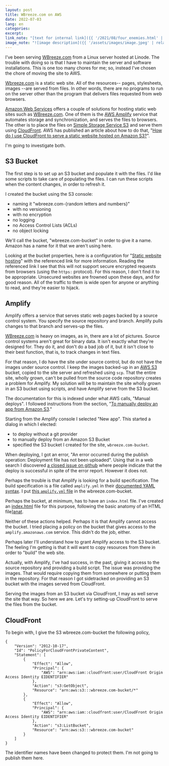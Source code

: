 ```yaml
---
layout: post
title: WBreeze.com on AWS
date: 2022-07-03
lang: en
categories:
excerpt:
link_note: "[text for internal link]({{ '/2021/08/four_enemies.html' | relative_url }})"
image_note: "![image description]({{ '/assets/images/image.jpeg' | relative_url }})"
---
```


I've been serving [WBreeze.com][wb] from a Linux server hosted at Linode. The
trouble with doing so is that I have to maintain the server and software
installations. This is one too many chores for me; so, instead I've chosen the
chore of moving the site to AWS.

[Wbreeze.com][wb] is a static web site. All of the resources-- pages,
stylesheets, images --are served from files. In other words, there are no
programs to run on the server other than the program that delivers files
requested from web browsers.

[Amazon Web Services][aws] offers a couple of solutions for hosting static web
sites such as [WBreeze.com][wb]. One of them is the [AWS Amplify][amp] service
that automates storage and synchronization, and serves the files to browsers.
The other is to place the files on [Simple Storage Service S3][s3] and serve
them using [CloudFront][cf]. AWS has published an article about how to do
that,
"[How do I use CloudFront to serve a static website hosted on Amazon S3?][host]".

I'm going to investigate both.

## S3 Bucket

The first step is to set up an S3 bucket and populate it with the files.
I'd like some scripts to take care of populating the files. I can run these
scripts when the content changes, in order to refresh it.

I created the bucket using the S3 console:
- naming it "wbreeze.com-{random letters and numbers}"
- with no versioning
- with no encryption
- no logging
- no Access Control Lists (ACLs)
- no object locking

We'll call the bucket, "wbreeze.com-bucket" in order to give it a name.
Amazon has a name for it that we aren't using here.

Looking at the bucket properties, here is a configuration for "[Static website
hosting][s3h]" with the referenced link for more information.
Reading the referenced link I see that this will not support secure encrypted
requests from browsers (using the `https:` protocol).
For this reason, I don't find it to be appropriate. Unsecured websites are
frowned upon these days, and for good reason. All of the traffic to them is
wide open for anyone or anything to read, and they're easier to hijack.

## Amplify

Amplify offers a service that serves static web pages backed by a source
control system. You specify the source repository and branch. Amplify pulls
changes to that branch and serves-up the files.

[WBreeze.com][wb] is heavy on images, as in, there are a lot of pictures.
Source control systems aren't great for binary data. It isn't exactly what
they're designed for. They do it, and don't do a bad job of it, but it isn't
close to their best function, that is, to track changes in text files.

For that reason, I do have the site under source control, but do not have
the images under source control. I keep the images backed-up in an [AWS S3][s3]
bucket, copied to the site server and refreshed using `scp`.
That the entire site, wholly grown, can't be pulled from the source code
repository creates a problem for Amplify. My solution will be to maintain the
site wholly grown in an S3 bucket using scripts, and have Amplify serve from
the S3 bucket.

The documentation for this is indexed under what AWS calls, "Manual deploys".
I followed instructions from the section,
"[To manually deploy an app from Amazon S3][manual]."

Starting from the Amplify console I selected "New app". This started a
dialog in which I elected:
- to deploy without a git provider
- to manually deploy from an Amazon S3 Bucket
- specified the S3 bucket I created for the site, `wbreeze.com-bucket`.

When deploying, I got an error, "An error occurred during the publish
operation: Deployment file has not been uploaded". Using that in a web search I
discovered [a closed issue on github][2266] where people indicate that the
deploy is successful in spite of the error report. However it does not.

Perhaps the trouble is that Amplify is looking for a build specification. The
build specification is a file called `amplify.yml` in their [documented YAML
syntax][ampyml]. I put [this `amplify.yml` file][myampyml] in the
wbreeze.com-bucket.

Perhaps the bucket, at minimum, has to have an `index.html` file.
I've created an [index.html][index] file for this purpose, following
the basic anatomy of an HTML file][anat].

Neither of these actions helped. Perhaps it is that Amplify cannot access
the bucket. I tried placing a policy on the bucket that gives access to
the `amplify.amazonaws.com` service. This didn't do the job, either.

Perhaps later I'll understand how to grant Amplify access to the S3 bucket.
The feeling I'm getting is that it will want to copy resources from there
in order to "build" the web site.

Actually, with Amplify, I've had success, in the past, giving it access to the
source repository and providing a build script. The issue was providing the
images. That would require copying them from somewhere or putting them in the
repository.  For that reason I got sidetracked on providing an S3 bucket with
the images served from CloudFront.

Serving the images from an S3 bucket via CloudFront, I may as well serve
the site that way. So here we are. Let's try setting-up CloudFront to
serve the files from the bucket.

## CloudFront

To begin with, I give the S3 wbreeze.com-bucket the following policy,

```
{
    "Version": "2012-10-17",
    "Id": "PolicyForCloudFrontPrivateContent",
    "Statement": [
        {
            "Effect": "Allow",
            "Principal": {
                "AWS": "arn:aws:iam::cloudfront:user/CloudFront Origin Access Identity EIDENTIFIER"
            },
            "Action": "s3:GetObject",
            "Resource": "arn:aws:s3:::wbreeze.com-bucket/*"
        },
        {
            "Effect": "Allow",
            "Principal": {
                "AWS": "arn:aws:iam::cloudfront:user/CloudFront Origin Access Identity EIDENTIFIER"
            },
            "Action": "s3:ListBucket",
            "Resource": "arn:aws:s3:::wbreeze.com-bucket"
        }
    ]
}
```

The identifier names have been changed to protect them. I'm not going to publish
them here.










[s3]: https://docs.aws.amazon.com/AmazonS3/latest/userguide/Welcome.html
[cf]: https://docs.aws.amazon.com/AmazonCloudFront/latest/DeveloperGuide/Introduction.html
[amp]: https://docs.aws.amazon.com/amplify/latest/userguide/welcome.html
[host]: https://aws.amazon.com/premiumsupport/knowledge-center/cloudfront-serve-static-website/
[aws]: https://aws.amazon.com/
[wb]: https://wbreeze.com/
[s3h]: https://docs.aws.amazon.com/AmazonS3/latest/userguide/WebsiteHosting.html
[anat]: https://developer.mozilla.org/en-US/docs/Learn/Getting_started_with_the_web/HTML_basics#anatomy_of_an_html_document
[index]: /assets/files/2022/index.html.txt
[manual]: https://docs.aws.amazon.com/amplify/latest/userguide/manual-deploys.html#amazon-s3-or-any-url
[myampyml]: /assets/files/2022/amplify.yml.txt
[ampyml]: https://docs.aws.amazon.com/amplify/latest/userguide/build-settings.html#yml-specification-syntax
[2266]: https://github.com/aws-amplify/amplify-hosting/issues/2266
